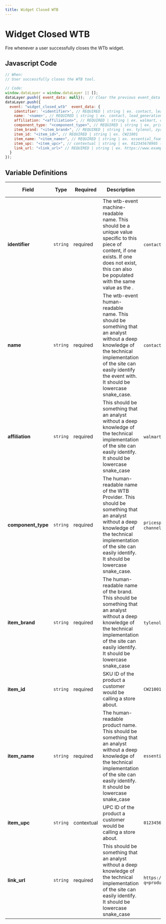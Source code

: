 ```yaml
---
title: Widget Closed WTB
---
```


# Widget Closed WTB

Fire whenever a user successfully closes the WTb widget. 

## Javascript Code

```js
// When:
// User successfully closes the WTB tool.

// Code:
window.dataLayer = window.dataLayer || [];
dataLayer.push({ event_data: null});  // Clear the previous event_data object.
dataLayer.push({
  event: "widget_closed_wtb"  event_data: {
    identifier: '<identifier>', // REQUIRED | string | ex. contact, lead_generation
    name: '<name>', // REQUIRED | string | ex. contact, lead_generation	
    affiliation: "<affiliation>", // REQUIRED | string | ex. walmart, cvs
    component_type: "<component_type>", // REQUIRED | string | ex. pricespider, channeladvisor
    item_brand: "<item_brand>", // REQUIRED | string | ex. tylenol, zyrtec, listerine
    item_id: "<item_id>", // REQUIRED | string | ex. CW21001
    item_name: "<item_name>", // REQUIRED | string | ex. essential_foaming_cleanser 
    item_upc: "<item_upc>", // contextual | string | ex. 012345678905 (12 digits)
    link_url: "<link_url>" // REQUIRED | string | ex. https://www.example.com/?q=product#id
  }
});
```

## Variable Definitions

|Field|Type|Required|Description|Example|Maximum Length|
| --- | --- | --- | --- | --- | --- |
|**identifier**|`string`|required|The wtb-event machine-readable name. This should be a unique value specific to this piece of content, if one exists. If one does not exist, this can also be populated with the same value as the <name>.|`contact`, `lead_generation`|`100`|
|**name**|`string`|required|The wtb-event human-readable name. This should be something that an analyst without a deep knowledge of the technical implementation of the site can easily identify the event with. It should be lowercase snake_case.|`contact`, `lead_generation`|`100`|
|**affiliation**|`string`|required|This should be something that an analyst without a deep knowledge of the technical implementation of the site can easily identify. It should be lowercase snake_case|`walmart`, `cvs`|`100`|
|**component_type**|`string`|required|The human-readable name of the WTB Provider. This should be something that an analyst without a deep knowledge of the technical implementation of the site can easily identify. It should be lowercase snake_case.|`pricespider`, `channeladvisor`|`100`|
|**item_brand**|`string`|required|The human-readable name of the brand. This should be something that an analyst without a deep knowledge of the technical implementation of the site can easily identify. It should be lowercase snake_case|`tylenol`, `zyrtec`, `listerine`|`100`|
|**item_id**|`string`|required|SKU ID of the product a customer would be calling a store about.|`CW21001`|`100`|
|**item_name**|`string`|required|The human-readable product name. This should be something that an analyst without a deep knowledge of the technical implementation of the site can easily identify. It should be lowercase snake_case|`essential_foaming_cleanser`|`100`|
|**item_upc**|`string`|contextual|UPC ID of the product a customer would be calling a store about.|`012345678905`|`100`|
|**link_url**|`string`|required|This should be something that an analyst without a deep knowledge of the technical implementation of the site can easily identify. It should be lowercase snake_case|`https://www.example.com?q=product#id`|`100`|
